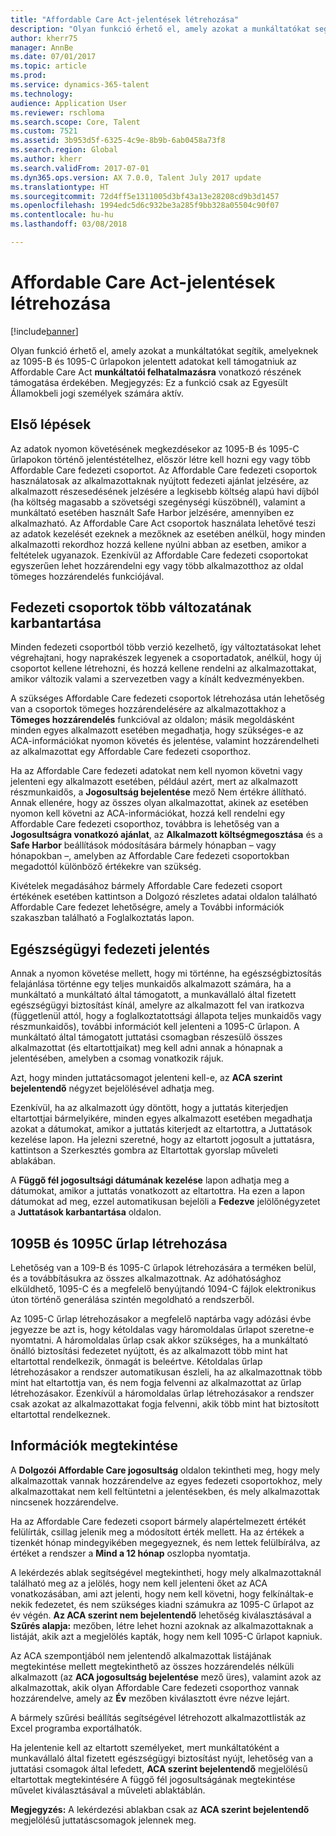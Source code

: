 ```yaml
---
title: "Affordable Care Act-jelentések létrehozása"
description: "Olyan funkció érhető el, amely azokat a munkáltatókat segítik, amelyeknek az 1095-B és 1095-C űrlapokon jelentett adatokat kell támogatniuk az Affordable Care Act munkáltatói felhatalmazásra vonatkozó részének támogatása érdekében. Megjegyzés: Ez a funkció csak az Egyesült Államokbeli jogi személyek számára aktív."
author: kherr75
manager: AnnBe
ms.date: 07/01/2017
ms.topic: article
ms.prod: 
ms.service: dynamics-365-talent
ms.technology: 
audience: Application User
ms.reviewer: rschloma
ms.search.scope: Core, Talent
ms.custom: 7521
ms.assetid: 3b953d5f-6325-4c9e-8b9b-6ab0458a73f8
ms.search.region: Global
ms.author: kherr
ms.search.validFrom: 2017-07-01
ms.dyn365.ops.version: AX 7.0.0, Talent July 2017 update
ms.translationtype: HT
ms.sourcegitcommit: 72d4ff5e1311005d3bf43a13e28208cd9b3d1457
ms.openlocfilehash: 1994edc5d6c932be3a285f9bb328a05504c90f07
ms.contentlocale: hu-hu
ms.lasthandoff: 03/08/2018

---
```

# <a name="generate-affordable-care-act-reports"></a>Affordable Care Act-jelentések létrehozása

[!include[banner](includes/banner.md)]

Olyan funkció érhető el, amely azokat a munkáltatókat segítik, amelyeknek az 1095-B és 1095-C űrlapokon jelentett adatokat kell támogatniuk az Affordable Care Act **munkáltatói felhatalmazásra** vonatkozó részének támogatása érdekében. Megjegyzés: Ez a funkció csak az Egyesült Államokbeli jogi személyek számára aktív.

## <a name="getting-started"></a>Első lépések
Az adatok nyomon követésének megkezdésekor az 1095-B és 1095-C űrlapokon történő jelentéstételhez, először létre kell hozni egy vagy több Affordable Care fedezeti csoportot. Az Affordable Care fedezeti csoportok használatosak az alkalmazottaknak nyújtott fedezeti ajánlat jelzésére, az alkalmazott részesedésének jelzésére a legkisebb költség alapú havi díjból (ha költség magasabb a szövetségi szegénységi küszöbnél), valamint a munkáltató esetében használt Safe Harbor jelzésére, amennyiben ez alkalmazható. Az Affordable Care Act csoportok használata lehetővé teszi az adatok kezelését ezeknek a mezőknek az esetében anélkül, hogy minden alkalmazotti rekordhoz hozzá kellene nyúlni abban az esetben, amikor a feltételek ugyanazok. Ezenkívül az Affordable Care fedezeti csoportokat egyszerűen lehet hozzárendelni egy vagy több alkalmazotthoz az oldal tömeges hozzárendelés funkciójával.

## <a name="maintaining-multiple-versions-of-a-coverage-group"></a>Fedezeti csoportok több változatának karbantartása
Minden fedezeti csoportból több verzió kezelhető, így változtatásokat lehet végrehajtani, hogy naprakészek legyenek a csoportadatok, anélkül, hogy új csoportot kellene létrehozni, és hozzá kellene rendelni az alkalmazottakat, amikor változik valami a szervezetben vagy a kínált kedvezményekben. 

A szükséges Affordable Care fedezeti csoportok létrehozása után lehetőség van a csoportok tömeges hozzárendelésére az alkalmazottakhoz a **Tömeges hozzárendelés** funkcióval az oldalon; másik megoldásként minden egyes alkalmazott esetében megadhatja, hogy szükséges-e az ACA-információkat nyomon követés és jelentése, valamint hozzárendelheti az alkalmazottat egy Affordable Care fedezeti csoporthoz.

Ha az Affordable Care fedezeti adatokat nem kell nyomon követni vagy jelenteni egy alkalmazott esetében, például azért, mert az alkalmazott részmunkaidős, a **Jogosultság bejelentése** mező Nem értékre állítható. Annak ellenére, hogy az összes olyan alkalmazottat, akinek az esetében nyomon kell követni az ACA-információkat, hozzá kell rendelni egy Affordable Care fedezeti csoporthoz, továbbra is lehetőség van a **Jogosultságra vonatkozó ajánlat**, az **Alkalmazott költségmegosztása** és a **Safe Harbor** beállítások módosítására bármely hónapban – vagy hónapokban –, amelyben az Affordable Care fedezeti csoportokban megadottól különböző értékekre van szükség.

Kivételek megadásához bármely Affordable Care fedezeti csoport értékének esetében kattintson a Dolgozó részletes adatai oldalon található Affordable Care fedezet lehetőségre, amely a További információk szakaszban található a Foglalkoztatás lapon.

## <a name="reporting-health-care-coverage"></a>Egészségügyi fedezeti jelentés
Annak a nyomon követése mellett, hogy mi történne, ha egészségbiztosítás felajánlása történne egy teljes munkaidős alkalmazott számára, ha a munkáltató a munkáltató által támogatott, a munkavállaló által fizetett egészségügyi biztosítást kínál, amelyre az alkalmazott fel van iratkozva (függetlenül attól, hogy a foglalkoztatottsági állapota teljes munkaidős vagy részmunkaidős), további információt kell jelenteni a 1095-C űrlapon. A munkáltató által támogatott juttatási csomagban részesülő összes alkalmazottat (és eltartottjaikat) meg kell adni annak a hónapnak a jelentésében, amelyben a csomag vonatkozik rájuk. 

Azt, hogy minden juttatácsomagot jelenteni kell-e, az **ACA szerint bejelentendő** négyzet bejelölésével adhatja meg.

Ezenkívül, ha az alkalmazott úgy döntött, hogy a juttatás kiterjedjen eltartottjai bármelyikére, minden egyes alkalmazott esetében megadhatja azokat a dátumokat, amikor a juttatás kiterjedt az eltartottra, a Juttatások kezelése lapon. Ha jelezni szeretné, hogy az eltartott jogosult a juttatásra, kattintson a Szerkesztés gombra az Eltartottak gyorslap műveleti ablakában.

A **Függő fél jogosultsági dátumának kezelése** lapon adhatja meg a dátumokat, amikor a juttatás vonatkozott az eltartottra. Ha ezen a lapon dátumokat ad meg, ezzel automatikusan bejelöli a **Fedezve** jelölőnégyzetet a **Juttatások karbantartása** oldalon.

## <a name="generate-1095b-and-1095c-forms"></a>1095B és 1095C űrlap létrehozása
Lehetőség van a 109-B és 1095-C űrlapok létrehozására a terméken belül, és a továbbításukra az összes alkalmazottnak. Az adóhatósághoz elküldhető, 1095-C és a megfelelő benyújtandó 1094-C fájlok elektronikus úton történő generálása szintén megoldható a rendszerből.  

Az 1095-C űrlap létrehozásakor a megfelelő naptárba vagy adózási évbe jegyezze be azt is, hogy kétoldalas vagy háromoldalas űrlapot szeretne-e nyomtatni. A háromoldalas űrlap csak akkor szükséges, ha a munkáltató önálló biztosítási fedezetet nyújtott, és az alkalmazott több mint hat eltartottal rendelkezik, önmagát is beleértve. Kétoldalas űrlap létrehozásakor a rendszer automatikusan észleli, ha az alkalmazottnak több mint hat eltartottja van, és nem fogja felvenni az alkalmazottat az űrlap létrehozásakor. Ezenkívül a háromoldalas űrlap létrehozásakor a rendszer csak azokat az alkalmazottakat fogja felvenni, akik több mint hat biztosított eltartottal rendelkeznek.

## <a name="viewing-information"></a>Információk megtekintése
A **Dolgozói Affordable Care jogosultság** oldalon tekintheti meg, hogy mely alkalmazottak vannak hozzárendelve az egyes fedezeti csoportokhoz, mely alkalmazottakat nem kell feltüntetni a jelentésekben, és mely alkalmazottak nincsenek hozzárendelve.

Ha az Affordable Care fedezeti csoport bármely alapértelmezett értékét felülírták, csillag jelenik meg a módosított érték mellett. Ha az értékek a tizenkét hónap mindegyikében megegyeznek, és nem lettek felülbírálva, az értéket a rendszer a **Mind a 12 hónap** oszlopba nyomtatja.

A lekérdezés ablak segítségével megtekintheti, hogy mely alkalmazottaknál található meg az a jelölés, hogy nem kell jelenteni őket az ACA vonatkozásában, ami azt jelenti, hogy nem kell követni, hogy felkínáltak-e nekik fedezetet, és nem szükséges kiadni számukra az 1095-C űrlapot az év végén. **Az ACA szerint nem bejelentendő** lehetőség kiválasztásával a **Szűrés alapja:** mezőben, létre lehet hozni azoknak az alkalmazottaknak a listáját, akik azt a megjelölés kapták, hogy nem kell 1095-C űrlapot kapniuk.

Az ACA szempontjából nem jelentendő alkalmazottak listájának megtekintése mellett megtekinthető az összes hozzárendelés nélküli alkalmazott (az **ACA jogosultság bejelentése** mező üres), valamint azok az alkalmazottak, akik olyan Affordable Care fedezeti csoporthoz vannak hozzárendelve, amely az **Év** mezőben kiválasztott évre nézve lejárt.

A bármely szűrési beállítás segítségével létrehozott alkalmazottlisták az Excel programba exportálhatók.

Ha jelentenie kell az eltartott személyeket, mert munkáltatóként a munkavállaló által fizetett egészségügyi biztosítást nyújt, lehetőség van a juttatási csomagok által lefedett, **ACA szerint bejelentendő** megjelölésű eltartottak megtekintésére A függő fél jogosultságának megtekintése művelet kiválasztásával a műveleti ablaktáblán.

**Megjegyzés:** A lekérdezési ablakban csak az **ACA szerint bejelentendő** megjelölésű juttatáscsomagok jelennek meg.

